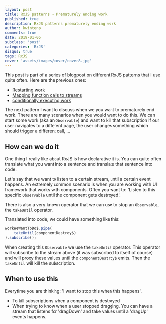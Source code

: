 ```yaml
---
layout: post
title: RxJS patterns - Prematurely ending work
published: true
description: RxJS patterns prematurely ending work
author: kwintenp
comments: true
date: 2019-01-05
subclass: 'post'
categories: 'RxJS'
disqus: true
tags: RxJS
cover: 'assets/images/cover/cover8.jpg'
---
```


This post is part of a series of blogpost on different RxJS patterns that I use quite often. Here are the previous ones:

- <a href="https://blog.strongbrew.io/rxjs-patterns-restarting-work/" target="_blank">Restarting work</a>
- <a href="https://blog.strongbrew.io/rxjs-patterns-mapping-function-calls-to-streams/" target="_blank">Mapping function calls to streams</a>
- <a href="https://blog.strongbrew.io/rxjs-patterns-conditionally-executing-work/" target="_blank">conditionally executing work</a>

The next pattern I want to discuss when we you want to prematurely end work. There are many scenarios when you would want to do this. We can start some work (aka an `Observable`) and want to kill that subscription if our  user navigates to a different page, the user changes something which should trigger a different call, ...

## How can we do it

One thing I really like about RxJS is how declarative it is. You can quite often translate what you want into a sentence and translate that sentence into code. 

Let's say that we want to listen to a certain stream, until a certain event happens. An extremely common scenario is when you are working with UI framework that works with components. Often you want to: 'Listen to this specific `Observable` until the component gets destroyed'.

There is also a very known operator that we can use to stop an `Observable`, the `takeUntil` operator. 

Translated into code, we could have something like this:

```typescript
workWeWantToDo$.pipe(
	takeUntil(componentDestroy$)
).subscribe();
```

When creating this `Observable` we use the `takeUntil` operator. This operator will subscribe to the stream above (it was subscribed to itself of course) and will proxy these values until the `componentDestroy$` emits. Then the `takeUntil` will kill the subscription.

## When to use this

Everytime you are thinking: 'I want to stop this when this happens'.

- To kill subscriptions when a component is destroyed
- When trying to know when a user stopped dragging. You can have a stream that listens for 'dragDown' and take values until a 'dragUp' events happens.










